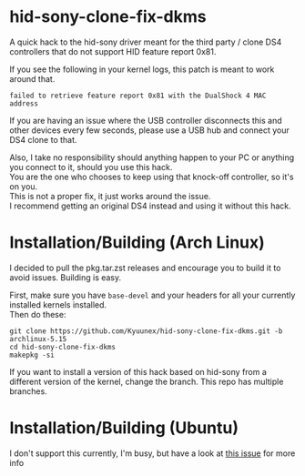 # hid-sony-clone-fix-dkms
A quick hack to the hid-sony driver meant for the third party / clone DS4 controllers 
that do not support HID feature report 0x81.

If you see the following in your kernel logs, this patch is meant to work around that.
```
failed to retrieve feature report 0x81 with the DualShock 4 MAC address
```

If you are having an issue where the USB controller disconnects this and other devices every few seconds, 
please use a USB hub and connect your DS4 clone to that.

Also, I take no responsibility should anything happen to your PC or anything you connect to it, 
should you use this hack.  
You are the one who chooses to keep using that knock-off controller, so it's on you.  
This is not a proper fix, it just works around the issue.  
I recommend getting an original DS4 instead and using it without this hack.

# Installation/Building (Arch Linux)
I decided to pull the pkg.tar.zst releases and encourage you to build it to avoid issues. Building is easy.  

First, make sure you have `base-devel` and your headers for all your currently installed kernels installed.  
Then do these:
```
git clone https://github.com/Kyuunex/hid-sony-clone-fix-dkms.git -b archlinux-5.15
cd hid-sony-clone-fix-dkms
makepkg -si
```
If you want to install a version of this hack based on hid-sony from a different version of the kernel, 
change the branch. This repo has multiple branches.

# Installation/Building (Ubuntu)
I don't support this currently, I'm busy, but have a look at 
[this issue](https://github.com/Kyuunex/hid-sony-clone-fix-dkms/issues/1) for more info
